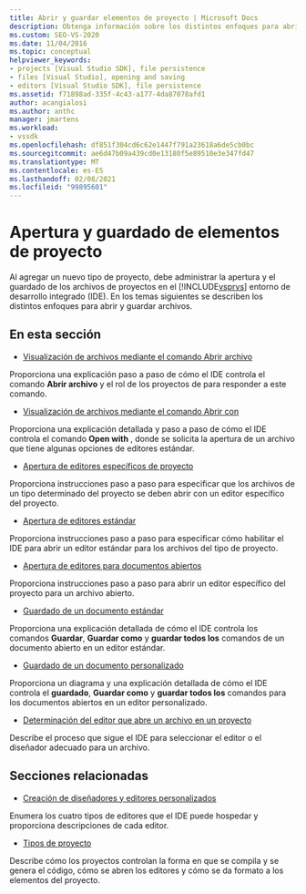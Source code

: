 ```yaml
---
title: Abrir y guardar elementos de proyecto | Microsoft Docs
description: Obtenga información sobre los distintos enfoques para abrir y guardar archivos para el nuevo tipo de proyecto en el IDE de Visual Studio.
ms.custom: SEO-VS-2020
ms.date: 11/04/2016
ms.topic: conceptual
helpviewer_keywords:
- projects [Visual Studio SDK], file persistence
- files [Visual Studio], opening and saving
- editors [Visual Studio SDK], file persistence
ms.assetid: f71898ad-335f-4c43-a177-4da87078afd1
author: acangialosi
ms.author: anthc
manager: jmartens
ms.workload:
- vssdk
ms.openlocfilehash: df851f304cd6c62e1447f791a23618a6de5cb0bc
ms.sourcegitcommit: ae6d47b09a439cd0e13180f5e89510e3e347fd47
ms.translationtype: MT
ms.contentlocale: es-ES
ms.lasthandoff: 02/08/2021
ms.locfileid: "99895601"
---
```

# <a name="opening-and-saving-project-items"></a>Apertura y guardado de elementos de proyecto
Al agregar un nuevo tipo de proyecto, debe administrar la apertura y el guardado de los archivos de proyectos en el [!INCLUDE[vsprvs](../../code-quality/includes/vsprvs_md.md)] entorno de desarrollo integrado (IDE). En los temas siguientes se describen los distintos enfoques para abrir y guardar archivos.

## <a name="in-this-section"></a>En esta sección
- [Visualización de archivos mediante el comando Abrir archivo](../../extensibility/internals/displaying-files-by-using-the-open-file-command.md)

 Proporciona una explicación paso a paso de cómo el IDE controla el comando **Abrir archivo** y el rol de los proyectos de para responder a este comando.

- [Visualización de archivos mediante el comando Abrir con](../../extensibility/internals/displaying-files-by-using-the-open-with-command.md)

 Proporciona una explicación detallada y paso a paso de cómo el IDE controla el comando **Open with** , donde se solicita la apertura de un archivo que tiene algunas opciones de editores estándar.

- [Apertura de editores específicos de proyecto](../../extensibility/how-to-open-project-specific-editors.md)

 Proporciona instrucciones paso a paso para especificar que los archivos de un tipo determinado del proyecto se deben abrir con un editor específico del proyecto.

- [Apertura de editores estándar](../../extensibility/how-to-open-standard-editors.md)

 Proporciona instrucciones paso a paso para especificar cómo habilitar el IDE para abrir un editor estándar para los archivos del tipo de proyecto.

- [Apertura de editores para documentos abiertos](../../extensibility/how-to-open-editors-for-open-documents.md)

 Proporciona instrucciones paso a paso para abrir un editor específico del proyecto para un archivo abierto.

- [Guardado de un documento estándar](../../extensibility/internals/saving-a-standard-document.md)

 Proporciona una explicación detallada de cómo el IDE controla los comandos **Guardar**, **Guardar como** y **guardar todos los** comandos de un documento abierto en un editor estándar.

- [Guardado de un documento personalizado](../../extensibility/internals/saving-a-custom-document.md)

 Proporciona un diagrama y una explicación detallada de cómo el IDE controla el **guardado**, **Guardar como** y **guardar todos los** comandos para los documentos abiertos en un editor personalizado.

- [Determinación del editor que abre un archivo en un proyecto](../../extensibility/internals/determining-which-editor-opens-a-file-in-a-project.md)

 Describe el proceso que sigue el IDE para seleccionar el editor o el diseñador adecuado para un archivo.

## <a name="related-sections"></a>Secciones relacionadas
- [Creación de diseñadores y editores personalizados](../../extensibility/creating-custom-editors-and-designers.md)

 Enumera los cuatro tipos de editores que el IDE puede hospedar y proporciona descripciones de cada editor.

- [Tipos de proyecto](../../extensibility/internals/project-types.md)

 Describe cómo los proyectos controlan la forma en que se compila y se genera el código, cómo se abren los editores y cómo se da formato a los elementos del proyecto.
